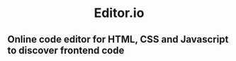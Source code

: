 <div align="center">

# Editor.io


</div>

## Online code editor for HTML, CSS and Javascript to discover frontend code
